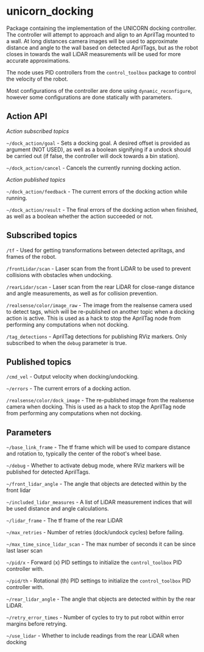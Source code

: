 # unicorn_docking

Package containing the implementation of the UNICORN docking controller. The controller will attempt to approach and align to an AprilTag mounted to a wall. At long distances camera images will be used to approximate distance and angle to the wall based on detected AprilTags, but as the robot closes in towards the wall LiDAR measurements will be used for more accurate approximations.

The node uses PID controllers from the `control_toolbox` package to control the velocity of the robot.

Most configurations of the controller are done using `dynamic_reconfigure`, however some configurations are done statically with parameters.

## Action API

*Action subscribed topics*

`~/dock_action/goal` - Sets a docking goal. A desired offset is provided as argument (NOT USED), as well as a boolean signifying if a undock should be carried out (if false, the controller will dock towards a bin station).

`~/dock_action/cancel` - Cancels the currently running docking action.

*Action published topics*

`~/dock_action/feedback` - The current errors of the docking action while running.

`~/dock_action/result` - The final errors of the docking action when finished, as well as a boolean whether the action succeeded or not.

## Subscribed topics

`/tf` - Used for getting transformations between detected apriltags, and frames of the robot.

`/frontLidar/scan` - Laser scan from the front LiDAR to be used to prevent collisions with obstacles when undocking.

`/rearLidar/scan` - Laser scan from the rear LiDAR for close-range distance and angle measurements, as well as for collision prevention.

`/realsense/color/image_raw` - The image from the realsense camera used to detect tags, which will be re-published on another topic when a docking action is active. This is used as a hack to stop the AprilTag node from performing any computations when not docking.

`/tag_detections` - AprilTag detections for publishing RViz markers. Only subscribed to when the `debug` parameter is true.

## Published topics

`/cmd_vel` - Output velocity when docking/undocking.

`~/errors` - The current errors of a docking action.

`/realsense/color/dock_image` - The re-published image from the realsense camera when docking. This is used as a hack to stop the AprilTag node from performing any computations when not docking.

## Parameters

`~/base_link_frame` - The tf frame which will be used to compare distance and rotation to, typically the center of the robot's wheel base.

`~/debug` - Whether to activate debug mode, where RViz markers will be published for detected AprilTags.

`~/front_lidar_angle` - The angle that objects are detected within by the front lidar 

`~/included_lidar_measures` - A list of LiDAR measurement indices that will be used distance and angle calculations.

`~/lidar_frame` - The tf frame of the rear LiDAR

`~/max_retries` - Number of retries (dock/undock cycles) before failing.

`~/max_time_since_lidar_scan` - The max number of seconds it can be since last laser scan

`~/pid/x` - Forward (x) PID settings to initialize the `control_toolbox` PID controller with.

`~/pid/th` - Rotational (th) PID settings to initialize the `control_toolbox` PID controller with.

`~/rear_lidar_angle` - The angle that objects are detected within by the rear LiDAR.

`~/retry_error_times` - Number of cycles to try to put robot within error margins before retrying.

`~/use_lidar` - Whether to include readings from the rear LiDAR when docking
